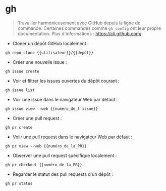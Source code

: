 # gh

> Travailler harmonieusement avec GitHub depuis la ligne de commande.
> Certaines commandes comme `gh config` ont leur propre documentation.
> Plus d'informations : <https://cli.github.com/>.

- Cloner un dépôt GitHub localement :

`gh repo clone {{utilisateur}}/{{dépôt}}`

- Créer une nouvelle issue :

`gh issue create`

- Voir et filtrer les issues ouvertes du dépôt courant :

`gh issue list`

- Voir une issue dans le navigateur Web par défaut :

`gh issue view --web {{numéro_de_l'issue}}`

- Créer une pull request :

`gh pr create`

- Voiir une pull request dans le navigateur Web par défaut :

`gh pr view --web {{numéro_de_la_PR}}`

- Observer une pull request spécifique localement :

`gh pr checkout {{numéro_de_la_PR}}`

- Regarder le statut des pull requests d'un dépôt :

`gh pr status`
